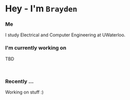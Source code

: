 # Hey - I'm `Brayden`

### Me
I study Electrical and Computer Engineering at UWaterloo.

### I'm currently working on

TBD

<br>

### Recently ...

Working on stuff :)

<br>

